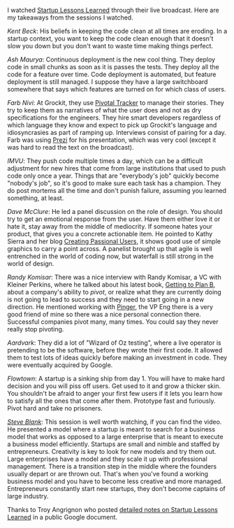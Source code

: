 I watched [Startup Lessons Learned](http://sllconf.com) through their live
broadcast.  Here are my takeaways from the sessions I watched.

_Kent Beck_: His beliefs in keeping the code clean at all times are eroding.  In
a startup context, you want to keep the code clean enough that it doesn't slow
you down but you don't want to waste time making things perfect.

_Ash Maurya_: Continuous deployment is the new cool thing.  They deploy code in
small chunks as soon as it is passes the tests.  They deploy all the code for a
feature over time.  Code deployment is automated, but feature deployment is
still managed.  I suppose they have a large switchboard somewhere that says
which features are turned on for which class of users.

_Farb Nivi_:  At Grockit, they use
[Pivotal Tracker](http://www.pivotaltracker.com/) to manage their stories.
They try to keep them as narratives of what the user does and not as dry
specifications for the engineers.  They hire smart developers regardless of
which language they know and expect to pick up Grockit's language and
idiosyncrasies as part of ramping up.  Interviews consist of pairing for a day.
Farb was using
[Prezi](http://prezi.com/) for his presentation, which was very cool (except
it was hard to read the text on the broadcast).

_IMVU_: They push code multiple times a day, which can be a difficult adjustment
for new hires that come from large institutions that used to push code only once
a year.  Things that are "everybody's job" quickly become "nobody's job", so
it's good to make sure each task has a champion.  They do post mortems all the
time and don't punish failure, assuming you learned something, at least.

_Dave McClure_: He led a panel discussion on the role of design.  You should try
to get an emotional response from the user.  Have them either love it or hate
it, stay away from the middle of mediocrity.  If someone hates your product,
that gives you a concrete actionable item.  He pointed to Kathy Sierra and her
blog [Creating Passional Users](http://headrush.typepad.com/), it shows good
use of simple graphics to carry a point across.  A panelist brought up that
agile is well entrenched in the world of coding now, but waterfall is still
strong in the world of design.

_Randy Komisar_: There was a nice interview with Randy Komisar, a VC with
Kleiner Perkins, where he talked about his latest book,
[Getting to Plan B](http://amzn.com/1422126692),
about a company's ability to _pivot_, or realize what they are currently doing
is not going to lead to success and they need to start going in a new direction.
He mentioned working with [Pinger](http://pinger.com), the VP Eng there is a
very good friend of mine so there was a nice personal connection there.
Successful companies pivot many, many times.  You could say they never really
stop pivoting.

_Aardvark_: They did a lot of "Wizard of Oz testing", where a live operator is
pretending to be the software, before they wrote their first code.  It allowed
them to test lots of ideas quickly before making an investment in code.  They
were eventually acquired by Google.

_Flowtown_: A startup is a sinking ship from day 1.  You will have to make hard
decision and you will piss off users.  Get used to it and grow a thicker skin.
You shouldn't be afraid to anger your first few users if it lets you learn how to
satisfy all the ones that come after them.  Prototype fast and furiously.  Pivot
hard and take no prisoners.

[_Steve Blank_](http://steveblank.com/): This session is well worth watching,
if you can find the video.  He presented a model where a startup is meant to
search for a business model that works as opposed to a large enterprise that is
meant to execute a business model efficiently.  Startups are small and nimble
and staffed by entrepreneurs.  Creativity is key to look for new models and try
them out.  Large enterprises have a model and they scale it up with professional
management.  There is a transition step in the middle where the founders usually
depart or are thrown out.  That's when you've found a working business model and
you have to become less creative and more managed.  Entrepreneurs constantly
start new startups, they don't become captains of large industry.

Thanks to Troy Angrignon who posted
[detailed notes on Startup Lessons Learned](http://docs.google.com/View?id=atp5cgp89zw_396dqk483hd)
in a public Google document.
